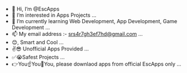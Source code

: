 - 👋 Hi, I’m @EscApps
- 👀 I’m interested in Apps Projects ...
- 🌱 I’m currently learning Web Development, App Development, Game Development ...
- 📫 My email address :- srs4r7gh3ef7hd@gmail.com ...
- 😊, Smart and Cool ...
- ✌️😎 Unofficial Apps Provided ...
- ✅😭Safest Projects ...
- 👉You☝️You🫵You, please downlaod apps from official EscApps only ...

<!---
EscApps/EscApps is a ✨ special ✨ repository because its `README.md` (this file) appears on your GitHub profile.
You can click the Preview link to take a look at your changes.
--->
